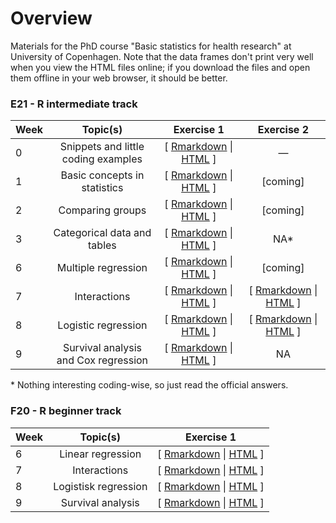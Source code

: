 # Overview
Materials for the PhD course "Basic statistics for health research" at University of Copenhagen. Note that the data frames don't print very well when you view the HTML files online; if you download the files and open them offline in your web browser, it should be better. 

### E21 - R intermediate track

| Week | Topic(s) | Exercise 1 | Exercise 2 |
|:-----|:--------:|:----------:|:----------:|
| 0 | Snippets and little coding examples | [ [Rmarkdown](F21/snippets.Rmd) \| [HTML](https://htmlpreview.github.io/?https://github.com/epi-ben/course_basic_stats/blob/master/F21/snippets.html) ] | — |
| 1 | Basic concepts in statistics | [ [Rmarkdown](F21/notebook_week_1__ex_1.Rmd) \| [HTML](https://htmlpreview.github.io/?https://github.com/epi-ben/course_basic_stats/blob/master/F21/notebook_week_1__ex_1.html) \] | \[coming\] |
| 2 | Comparing groups | [ [Rmarkdown](F21/notebook_week_2__ex_1.Rmd) \| [HTML](https://htmlpreview.github.io/?https://github.com/epi-ben/course_basic_stats/blob/master/F21/notebook_week_2__ex_1.html) \] | \[coming\] |
| 3 | Categorical data and tables | [ [Rmarkdown](F21/notebook_week_3__ex_1.Rmd) \| [HTML](https://htmlpreview.github.io/?https://github.com/epi-ben/course_basic_stats/blob/master/F21/notebook_week_3__ex_1.html) \] | NA* |
| 6 | Multiple regression | [ [Rmarkdown](F21/notebook_week_6__ex_1.Rmd) \| [HTML](https://htmlpreview.github.io/?https://github.com/epi-ben/course_basic_stats/blob/master/F21/notebook_week_6__ex_1.html) \] | \[coming\] |
| 7 | Interactions | [ [Rmarkdown](F21/notebook_week_7__ex_1.Rmd) \|  [HTML](https://htmlpreview.github.io/?https://github.com/epi-ben/course_basic_stats/blob/master/F21/notebook_week_7__ex_1.html) \] | [ [Rmarkdown](F21/notebook_week_7__ex_2.Rmd) \| [HTML](https://htmlpreview.github.io/?https://github.com/epi-ben/course_basic_stats/blob/master/F21/notebook_week_7__ex_2.html) \] |
| 8 | Logistic regression | [ [Rmarkdown](F21/notebook_week_8__ex_1.Rmd) \|  [HTML](https://htmlpreview.github.io/?https://github.com/epi-ben/course_basic_stats/blob/master/F21/notebook_week_8__ex_1.html) \] | [ [Rmarkdown](F21/notebook_week_8__ex_2.Rmd) \| [HTML](https://htmlpreview.github.io/?https://github.com/epi-ben/course_basic_stats/blob/master/F21/notebook_week_8__ex_2.html) \] |
| 9 | Survival analysis and Cox regression | [ [Rmarkdown](F21/notebook_week_9__ex_1.Rmd) \|  [HTML](https://htmlpreview.github.io/?https://github.com/epi-ben/course_basic_stats/blob/master/F21/notebook_week_9__ex_1.html) \] | NA |

\* Nothing interesting coding-wise, so just read the official answers.

### F20 - R beginner track
| Week | Topic(s) | Exercise 1 |
|:-----|:--------:|:----------:|
| 6 | Linear regression | [ [Rmarkdown](E20/notebook_week_6__ex_1.Rmd) \| [HTML](https://htmlpreview.github.io/?https://github.com/epi-ben/course_basic_stats/blob/master/E20/notebook_week_6__ex_1.html) \] | 
| 7 | Interactions | [ [Rmarkdown](E20/notebook_week_7__ex_1.Rmd) \| [HTML](https://htmlpreview.github.io/?https://github.com/epi-ben/course_basic_stats/blob/master/E20/notebook_week_7__ex_1.html) \] | 
| 8 | Logistisk regression | [ [Rmarkdown](E20/notebook_week_8__ex_1.Rmd) \| [HTML](https://htmlpreview.github.io/?https://github.com/epi-ben/course_basic_stats/blob/master/E20/notebook_week_8__ex_1.html) \] | 
| 9 | Survival analysis | [ [Rmarkdown](E20/notebook_week_9__ex_1.Rmd) \| [HTML](https://htmlpreview.github.io/?https://github.com/epi-ben/course_basic_stats/blob/master/E20/notebook_week_9__ex_1.html) \] | 